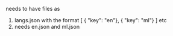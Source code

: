 needs to have files as
1. langs.json with the format [ { "key": "en"}, { "key": "ml"} ] etc
2. needs en.json and ml.json
